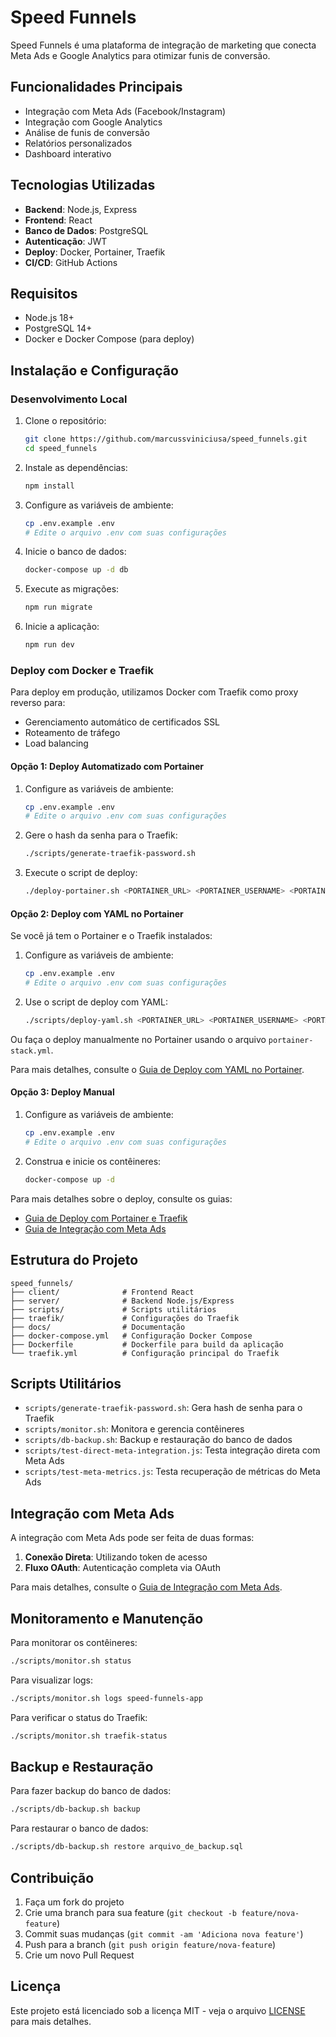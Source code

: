 # Speed Funnels

Speed Funnels é uma plataforma de integração de marketing que conecta Meta Ads e Google Analytics para otimizar funis de conversão.

## Funcionalidades Principais

- Integração com Meta Ads (Facebook/Instagram)
- Integração com Google Analytics
- Análise de funis de conversão
- Relatórios personalizados
- Dashboard interativo

## Tecnologias Utilizadas

- **Backend**: Node.js, Express
- **Frontend**: React
- **Banco de Dados**: PostgreSQL
- **Autenticação**: JWT
- **Deploy**: Docker, Portainer, Traefik
- **CI/CD**: GitHub Actions

## Requisitos

- Node.js 18+
- PostgreSQL 14+
- Docker e Docker Compose (para deploy)

## Instalação e Configuração

### Desenvolvimento Local

1. Clone o repositório:
   ```bash
   git clone https://github.com/marcussviniciusa/speed_funnels.git
   cd speed_funnels
   ```

2. Instale as dependências:
   ```bash
   npm install
   ```

3. Configure as variáveis de ambiente:
   ```bash
   cp .env.example .env
   # Edite o arquivo .env com suas configurações
   ```

4. Inicie o banco de dados:
   ```bash
   docker-compose up -d db
   ```

5. Execute as migrações:
   ```bash
   npm run migrate
   ```

6. Inicie a aplicação:
   ```bash
   npm run dev
   ```

### Deploy com Docker e Traefik

Para deploy em produção, utilizamos Docker com Traefik como proxy reverso para:
- Gerenciamento automático de certificados SSL
- Roteamento de tráfego
- Load balancing

#### Opção 1: Deploy Automatizado com Portainer

1. Configure as variáveis de ambiente:
   ```bash
   cp .env.example .env
   # Edite o arquivo .env com suas configurações
   ```

2. Gere o hash da senha para o Traefik:
   ```bash
   ./scripts/generate-traefik-password.sh
   ```

3. Execute o script de deploy:
   ```bash
   ./deploy-portainer.sh <PORTAINER_URL> <PORTAINER_USERNAME> <PORTAINER_PASSWORD>
   ```

#### Opção 2: Deploy com YAML no Portainer

Se você já tem o Portainer e o Traefik instalados:

1. Configure as variáveis de ambiente:
   ```bash
   cp .env.example .env
   # Edite o arquivo .env com suas configurações
   ```

2. Use o script de deploy com YAML:
   ```bash
   ./scripts/deploy-yaml.sh <PORTAINER_URL> <PORTAINER_USERNAME> <PORTAINER_PASSWORD> <ENDPOINT_ID>
   ```

Ou faça o deploy manualmente no Portainer usando o arquivo `portainer-stack.yml`.

Para mais detalhes, consulte o [Guia de Deploy com YAML no Portainer](PORTAINER-YAML-DEPLOY.md).

#### Opção 3: Deploy Manual

1. Configure as variáveis de ambiente:
   ```bash
   cp .env.example .env
   # Edite o arquivo .env com suas configurações
   ```

2. Construa e inicie os contêineres:
   ```bash
   docker-compose up -d
   ```

Para mais detalhes sobre o deploy, consulte os guias:
- [Guia de Deploy com Portainer e Traefik](docs/portainer-traefik-deploy-guide.md)
- [Guia de Integração com Meta Ads](README-META-INTEGRATION.md)

## Estrutura do Projeto

```
speed_funnels/
├── client/              # Frontend React
├── server/              # Backend Node.js/Express
├── scripts/             # Scripts utilitários
├── traefik/             # Configurações do Traefik
├── docs/                # Documentação
├── docker-compose.yml   # Configuração Docker Compose
├── Dockerfile           # Dockerfile para build da aplicação
└── traefik.yml          # Configuração principal do Traefik
```

## Scripts Utilitários

- `scripts/generate-traefik-password.sh`: Gera hash de senha para o Traefik
- `scripts/monitor.sh`: Monitora e gerencia contêineres
- `scripts/db-backup.sh`: Backup e restauração do banco de dados
- `scripts/test-direct-meta-integration.js`: Testa integração direta com Meta Ads
- `scripts/test-meta-metrics.js`: Testa recuperação de métricas do Meta Ads

## Integração com Meta Ads

A integração com Meta Ads pode ser feita de duas formas:
1. **Conexão Direta**: Utilizando token de acesso
2. **Fluxo OAuth**: Autenticação completa via OAuth

Para mais detalhes, consulte o [Guia de Integração com Meta Ads](README-META-INTEGRATION.md).

## Monitoramento e Manutenção

Para monitorar os contêineres:
```bash
./scripts/monitor.sh status
```

Para visualizar logs:
```bash
./scripts/monitor.sh logs speed-funnels-app
```

Para verificar o status do Traefik:
```bash
./scripts/monitor.sh traefik-status
```

## Backup e Restauração

Para fazer backup do banco de dados:
```bash
./scripts/db-backup.sh backup
```

Para restaurar o banco de dados:
```bash
./scripts/db-backup.sh restore arquivo_de_backup.sql
```

## Contribuição

1. Faça um fork do projeto
2. Crie uma branch para sua feature (`git checkout -b feature/nova-feature`)
3. Commit suas mudanças (`git commit -am 'Adiciona nova feature'`)
4. Push para a branch (`git push origin feature/nova-feature`)
5. Crie um novo Pull Request

## Licença

Este projeto está licenciado sob a licença MIT - veja o arquivo [LICENSE](LICENSE) para mais detalhes.
